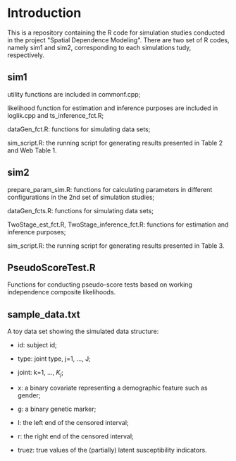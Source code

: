 # Introduction 

This is a repository containing the R code for simulation studies conducted in the project "Spatial Dependence Modeling". 
There are two set of R codes, namely sim1 and sim2, corresponding to each simulations tudy, respectively. 

## sim1

utility functions are included in commonf.cpp; 

likelihood function for estimation and inference purposes are included in loglik.cpp and ts_inference_fct.R; 

dataGen_fct.R: functions for simulating data sets;

sim_script.R: the running script for generating results presented in Table 2 and Web Table 1. 


## sim2

prepare_param_sim.R: functions for calculating parameters in different configurations in the 2nd set of simulation studies; 

dataGen_fcts.R: functions for simulating data sets;

TwoStage_est_fct.R, TwoStage_inference_fct.R: functions for estimation and inference purposes;

sim_script.R: the running script for generating results presented in Table 3. 


## PseudoScoreTest.R

Functions for conducting pseudo-score tests based on working independence composite likelihoods. 

## sample_data.txt

A toy data set showing the simulated data structure: 

- id: subject id;

- type: joint type, j=1, ..., J;

- joint: k=1, ..., $K_j$;

- x: a binary covariate representing a demographic feature such as gender; 

- g: a binary genetic marker;

- l: the left end of the censored interval; 

- r: the right end of the censored interval; 

- truez: true values of the (partially) latent susceptibility indicators. 



